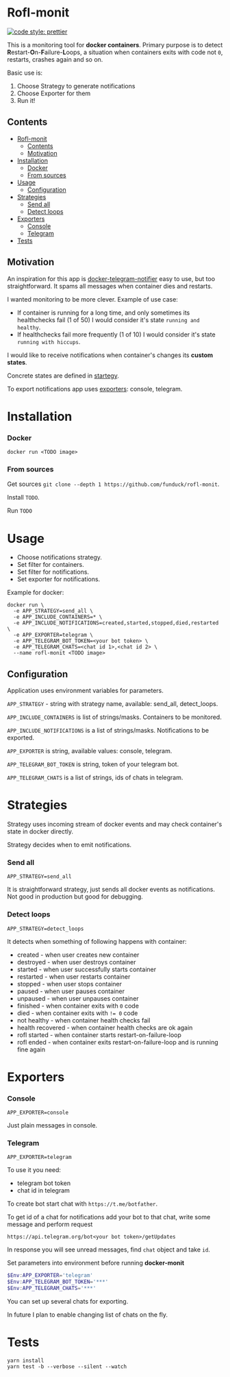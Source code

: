 # Rofl-monit

[![code style: prettier](https://img.shields.io/badge/code_style-prettier-ff69b4.svg?style=flat-square)](https://github.com/prettier/prettier)

This is a monitoring tool for **docker containers**. Primary purpose is to detect **R**estart-**O**n-**F**ailure-**L**oops, a situation when containers exits with code not `0`, restarts, crashes again and so on.

Basic use is:

1. Choose Strategy to generate notifications
2. Choose Exporter for them
3. Run it!

## Contents

- [Rofl-monit](#rofl-monit)
  - [Contents](#contents)
  - [Motivation](#motivation)
- [Installation](#installation)
  - [Docker](#docker)
  - [From sources](#from-sources)
- [Usage](#usage)
  - [Configuration](#configuration)
- [Strategies](#strategies)
  - [Send all](#send-all)
  - [Detect loops](#detect-loops)
- [Exporters](#exporters)
  - [Console](#console)
  - [Telegram](#telegram)
- [Tests](#tests)

## Motivation

An inspiration for this app is [docker-telegram-notifier](https://github.com/arefaslani/docker-telegram-notifier) easy to use, but too straightforward. It spams all messages when container dies and restarts.

I wanted monitoring to be more clever.
Example of use case:

- If container is running for a long time, and only sometimes its healthchecks fail (1 of 50) I would consider it's state `running and healthy`.
- If healthchecks fail more frequently (1 of 10) I would consider it's state `running with hiccups`.

I would like to receive notifications when container's changes its **custom states**.

Concrete states are defined in [startegy](#strategies).

To export notifications app uses [exporters](#exporters): console, telegram.

# Installation

### Docker

`docker run <TODO image>`

### From sources

Get sources `git clone --depth 1 https://github.com/funduck/rofl-monit`.

Install `TODO`.

Run `TODO`

# Usage

- Choose notifications strategy.
- Set filter for containers.
- Set filter for notifications.
- Set exporter for notifications.

Example for docker:

```
docker run \
  -e APP_STRATEGY=send_all \
  -e APP_INCLUDE_CONTAINERS=* \
  -e APP_INCLUDE_NOTIFICATIONS=created,started,stopped,died,restarted \
  -e APP_EXPORTER=telegram \
  -e APP_TELEGRAM_BOT_TOKEN=<your bot token> \
  -e APP_TELEGRAM_CHATS=<chat id 1>,<chat id 2> \
  --name rofl-monit <TODO image>
```

## Configuration

Application uses environment variables for parameters.

`APP_STRATEGY` - string with strategy name, available: send_all, detect_loops.

`APP_INCLUDE_CONTAINERS` is list of strings/masks. Containers to be monitored.

`APP_INCLUDE_NOTIFICATIONS` is a list of strings/masks. Notifications to be exported.

`APP_EXPORTER` is string, available values: console, telegram.

`APP_TELEGRAM_BOT_TOKEN` is string, token of your telegram bot.

`APP_TELEGRAM_CHATS` is a list of strings, ids of chats in telegram.

# Strategies

Strategy uses incoming stream of docker events and may check container's state in docker directly.

Strategy decides when to emit notifications.

### Send all

`APP_STRATEGY=send_all`

It is straightforward strategy, just sends all docker events as notifications. Not good in production but good for debugging.

### Detect loops

`APP_STRATEGY=detect_loops`

It detects when something of following happens with container:

- created - when user creates new container
- destroyed - when user destroys container
- started - when user successfully starts container
- restarted - when user restarts container
- stopped - when user stops container
- paused - when user pauses container
- unpaused - when user unpauses container
- finished - when container exits with `0` code
- died - when container exits with `!= 0` code
- not healthy - when container health checks fail
- health recovered - when container health checks are ok again
- rofl started - when container starts restart-on-failure-loop
- rofl ended - when container exits restart-on-failure-loop and is running fine again

# Exporters

### Console

`APP_EXPORTER=console`

Just plain messages in console.

### Telegram

`APP_EXPORTER=telegram`

To use it you need:

- telegram bot token
- chat id in telegram

To create bot start chat with `https://t.me/botfather`.

To get id of a chat for notifications add your bot to that chat, write some message and perform request

```
https://api.telegram.org/bot<your bot token>/getUpdates
```

In response you will see unread messages, find `chat` object and take `id`.

Set parameters into environment before running **docker-monit**

```PowerShell
$Env:APP_EXPORTER='telegram'
$Env:APP_TELEGRAM_BOT_TOKEN='***'
$Env:APP_TELEGRAM_CHATS='***'
```

You can set up several chats for exporting.

In future I plan to enable changing list of chats on the fly.

# Tests

```
yarn install
yarn test -b --verbose --silent --watch
```

